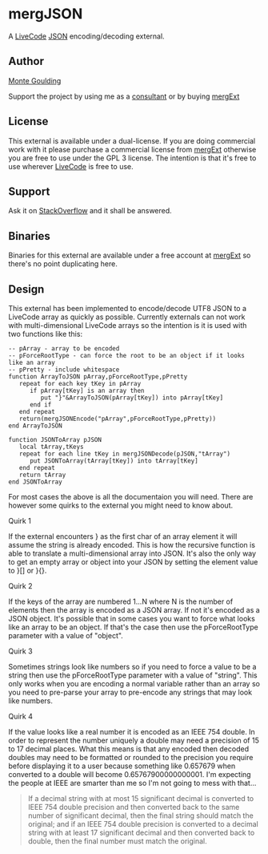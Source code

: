 mergJSON
=====

A [LiveCode](http://runrev.com) [JSON](http://json.org) encoding/decoding external.

Author
------

[Monte Goulding](mailto:monte@goulding.ws)

Support the project by using me as a [consultant](http://goulding,ws) or by buying [mergExt](http://mergext.com)

License
-------
This external is available under a dual-license. If you are doing commercial work with it please purchase a commercial license from [mergExt](http://mergext.com) otherwise you are free to use under the GPL 3 license. The intention is that it's free to use wherever [LiveCode](http://runrev.com) is free to use.

Support
-------
Ask it on [StackOverflow](http://stackoverflow.com) and it shall be answered.

Binaries
--------
Binaries for this external are available under a free account at [mergExt](http://mergext.com) so there's no point duplicating here.

Design
------

This external has been implemented to encode/decode UTF8 JSON to a LiveCode array as quickly as possible. Currently externals can not work with multi-dimensional LiveCode arrays so the intention is it is used with two functions like this:

	-- pArray - array to be encoded
	-- pForceRootType - can force the root to be an object if it looks like an array
	-- pPretty - include whitespace
	function ArrayToJSON pArray,pForceRootType,pPretty
	   repeat for each key tKey in pArray
	      if pArray[tKey] is an array then
	         put "}"&ArrayToJSON(pArray[tKey]) into pArray[tKey]
	      end if
	   end repeat
	   return(mergJSONEncode("pArray",pForceRootType,pPretty))
	end ArrayToJSON

	function JSONToArray pJSON
	   local tArray,tKeys
	   repeat for each line tKey in mergJSONDecode(pJSON,"tArray")
	      put JSONToArray(tArray[tKey]) into tArray[tKey]
	   end repeat
	   return tArray
	end JSONToArray

For most cases the above is all the documentaion you will need. There are however some quirks to the external you might need to know about. 

Quirk 1

If the external encounters \} as the first char of an array element it will assume the string is already encoded. This is how the recursive function is able to translate a multi-dimensional array into JSON. It's also the only way to get an empty array or object into your JSON by setting the element value to \}\[\] or \}\{\}.

Quirk 2

If the keys of the array are numbered 1...N where N is the number of elements then the array is encoded as a JSON array. If not it's encoded as a JSON object. It's possible that in some cases you want to force what looks like an array to be an object. If that's the case then use the pForceRootType parameter with a value of "object".

Quirk 3

Sometimes strings look like numbers so if you need to force a value to be a string then use the pForceRootType parameter with a value of "string". This only works when you are encoding a normal variable rather than an array so you need to pre-parse your array to pre-encode any strings that may look like numbers.

Quirk 4

If the value looks like a real number it is encoded as an IEEE 754 double. In order to represent the number uniquely a double may need a precision of 15 to 17 decimal places. What this means is that any encoded then decoded doubles may need to be formatted or rounded to the precision you require before displaying it to a user because something like 0.657679 when converted to a double will become 0.65767900000000001. I'm expecting the people at IEEE are smarter than me so I'm not going to mess with that...

>If a decimal string with at most 15 significant decimal is converted to IEEE 754 double precision and then converted back to the same number of significant decimal, then the final string should match the original; and if an IEEE 754 double precision is converted to a decimal string with at least 17 significant decimal and then converted back to double, then the final number must match the original.
